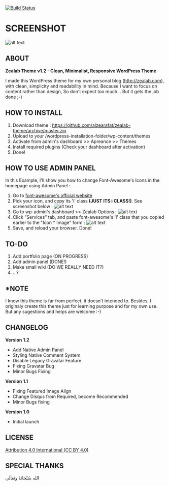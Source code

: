 [![Build Status](https://travis-ci.org/Automattic/_s.svg?branch=master)](https://travis-ci.org/Automattic/_s)

SCREENSHOT
===

![alt text](http://i62.tinypic.com/k2izgo.png "Zealab Theme Screenshot")


ABOUT
---------------

**Zealab Theme v1.2 - Clean, Minimalist, Responsive WordPress Theme**

I made this WordPress theme for my own personal blog (http://zealab.com), with clean, simplicity and readability in mind. Because I want to focus on content rather than design, So don't expect too much... But it gets the job done ;-)


HOW TO INSTALL
---------------
1. Download theme : https://github.com/alzearafat/zealab-theme/archive/master.zip
2. Upload to your /wordpress-installation-folder/wp-content/themes
3. Activate from admin's dashboard >> Apreance >> Themes
4. Install required plugins (Check your dashboard after activation)
5. Done!



HOW TO USE ADMIN PANEL
---------------
In this Example, I'll show you how to change Font-Awesome's Icons in the homepage using Admin Panel :

1. Go to [font-awesome's official website](http://fortawesome.github.io/Font-Awesome/icons/)
2. Pick your icon, and copy its 'i' class **(JUST ITS i CLASS!)**. See screenshot below :
![alt text](http://i61.tinypic.com/2yn3shu.png "Just font-awesome <i> class")
3. Go to wp-admin's dashboard >> Zealab Options :
![alt text](http://i62.tinypic.com/2n0lmqe.png "Zealab options on wp-admin dashboard")
4. Click "Services" tab, and paste font-awesome's 'i' class that you copied earlier to the "Icon * Image" form :
![alt text](http://i61.tinypic.com/20s63oj.png "Paste font-awesome <i> class here")
5. Save, and reload your browser. Done!


TO-DO
---------------

1. Add portfolio page (ON PROGRESS)
2. Add admin panel (DONE!)
3. Make small wiki (DO WE REALLY NEED IT?)
4. ...?


*NOTE
---------------
I know this theme is far from perfect, it doesn't intended to. Besides, I originaly create this theme just for learning purpose and for my own use. But any sugestions and helps are welcome :-)


CHANGELOG
---------------

**Version 1.2**
- Add Native Admin Panel
- Styling Native Comment System
- Disable Legacy Gravatar Feature
- Fixing Gravatar Bug
- Minor Bugs Fixing

**Version 1.1**
- Fixing Featured Image Align
- Change Disqus from Required, become Recommended
- Minor Bugs fixing

**Version 1.0**
- Initial launch


LICENSE
---------------
[Attribution 4.0 International (CC BY 4.0)](http://creativecommons.org/licenses/by/4.0/)


SPECIAL THANKS
---------------
الله سُبْحَانَهُ وتَعَالَى

